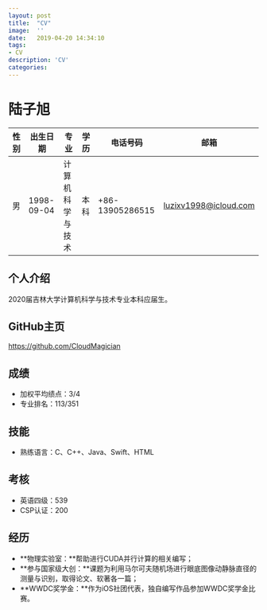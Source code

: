 ```yaml
---
layout:	post
title:	"CV"
image:	''
date:	2019-04-20 14:34:10
tags:	
- CV
description: 'CV'
categories:
---
```


# 陆子旭

| 性别 | 出生日期   | 专业             | 学历 | 电话号码        | 邮箱                  |
| ---- | ---------- | ---------------- | ---- | --------------- | --------------------- |
| 男   | 1998-09-04 | 计算机科学与技术 | 本科 | +86-13905286515 | luzixv1998@icloud.com |

## 个人介绍

2020届吉林大学计算机科学与技术专业本科应届生。

## GitHub主页

https://github.com/CloudMagician

## 成绩

* 加权平均绩点：3/4
* 专业排名：113/351

## 技能

* 熟练语言：C、C++、Java、Swift、HTML

## 考核

* 英语四级：539
* CSP认证：200

## 经历

* **物理实验室：**帮助进行CUDA并行计算的相关编写；
* **参与国家级大创：**课题为利用马尔可夫随机场进行眼底图像动静脉直径的测量与识别，取得论文、软著各一篇；
* **WWDC奖学金：**作为iOS社团代表，独自编写作品参加WWDC奖学金比赛。